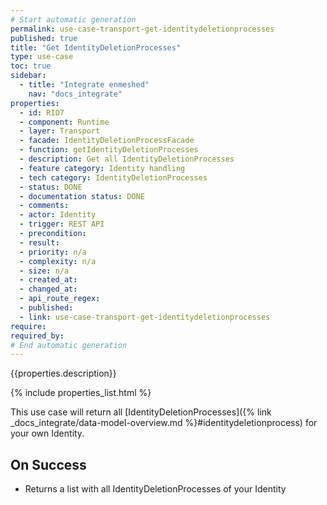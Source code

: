 ```yaml
---
# Start automatic generation
permalink: use-case-transport-get-identitydeletionprocesses
published: true
title: "Get IdentityDeletionProcesses"
type: use-case
toc: true
sidebar:
  - title: "Integrate enmeshed"
    nav: "docs_integrate"
properties:
  - id: RID7
  - component: Runtime
  - layer: Transport
  - facade: IdentityDeletionProcessFacade
  - function: getIdentityDeletionProcesses
  - description: Get all IdentityDeletionProcesses
  - feature category: Identity handling
  - tech category: IdentityDeletionProcesses
  - status: DONE
  - documentation status: DONE
  - comments:
  - actor: Identity
  - trigger: REST API
  - precondition:
  - result:
  - priority: n/a
  - complexity: n/a
  - size: n/a
  - created_at:
  - changed_at:
  - api_route_regex:
  - published:
  - link: use-case-transport-get-identitydeletionprocesses
require:
required_by:
# End automatic generation
---
```


{{properties.description}}

{% include properties_list.html %}

This use case will return all [IdentityDeletionProcesses]({% link _docs_integrate/data-model-overview.md %}#identitydeletionprocess) for your own Identity.

## On Success

- Returns a list with all IdentityDeletionProcesses of your Identity
